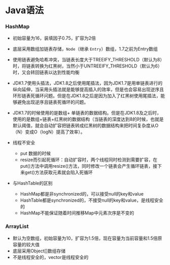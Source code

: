 # Java语法

### HashMap

- 初始容量为16，装填因子0.75，扩容为2倍
- 底层采用数组加链表存储，`Node`（继承  `Entry`）数组，1.7之前为Entry数组
- 使用链表避免哈希冲突，当链表长度大于TREEIFY_THRESHOLD（默认为8）时，将链表转换为红黑树，当然小于UNTREEIFY_THRESHOLD（默认为6）时，又会转回链表以达到性能均衡
- JDK1.7使用头插法，JDK1.8之后使用尾插法，因为JDK1.7是用单链表进行的纵向延伸，当采用头插法就是能够提高插入的效率，但是也会容易出现逆序且环形链表死循环问题。但是在JDK1.8之后是因为加入了红黑树使用尾插法，能够避免出现逆序且链表死循环的问题。
- JDK1.7的时候使用的是数组+ 单链表的数据结构。但是在JDK1.8及之后时，使用的是数组+链表+红黑树的数据结构（当链表的深度达到8的时候，也就是默认阈值，就会自动扩容把链表转成红黑树的数据结构来把时间复杂度从O（N）变成O（logN）提高了效率）。

- 线程不安全
  - put 数据的时候
  - resize而引起死循环：自动扩容时，两个线程同时检测到需要扩容，在put()方法中调用resize()方法，同时修改一个链表会产生循环链表，接下来get()方法获取元素就会陷入死循环
- 与HashTable的区别
  - HashMap都是非synchronized的，可以接受null的key和value
  - HashTable都是synchronized的，不接受null的key和value，是线程安全的
  - HashMap不能保证随着时间推移Map中元素次序是不变的

### ArrayList

- 默认为空数组，初始容量为10，扩容为1.5倍，现在容量为当前容量和1.5倍原容量的较大值
- 底层采用Object[]数组存储
- 不是线程安全的，vector是线程安全的